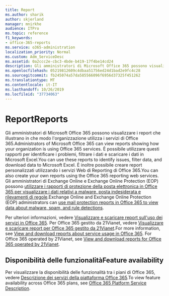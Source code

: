 ```yaml
---
title: Report
ms.author: sharik
author: skjerland
manager: mnirkhe
audience: ITPro
ms.topic: reference
f1_keywords:
- office-365-reports
ms.service: o365-administration
localization_priority: Normal
ms.custom: Adm_ServiceDesc
ms.assetid: 0a2ccc2e-cbc3-4bde-b419-17f4be14cd24
description: Gli amministratori di Microsoft Office 365 possono visualizzare i report che illustrano in che modo l'organizzazione utilizza i servizi di Office 365. È possibile utilizzare questi rapporti per identificare i problemi, filtrare i dati e scaricare i dati in Microsoft Excel. È inoltre possibile creare report personalizzati utilizzando i servizi Web di Reporting di Office 365. Gli amministratori di Exchange Online e Exchange Online Protection (EOP) possono utilizzare i rapporti di protezione della posta elettronica in Office 365 per visualizzare i dati relativi a malware, posta indesiderata e rilevamenti di regole.
ms.openlocfilehash: 05219812609c4dbaa51756ed24d1bad2e9fc4c28
ms.sourcegitcommit: fb245074a57da585566096f6956d37325f451262
ms.translationtype: MT
ms.contentlocale: it-IT
ms.lasthandoff: 10/26/2019
ms.locfileid: "37734063"
---
```

# <a name="reports"></a><span data-ttu-id="8900a-106">Report</span><span class="sxs-lookup"><span data-stu-id="8900a-106">Reports</span></span>

<span data-ttu-id="8900a-107">Gli amministratori di Microsoft Office 365 possono visualizzare i report che illustrano in che modo l'organizzazione utilizza i servizi di Office 365.</span><span class="sxs-lookup"><span data-stu-id="8900a-107">Administrators of Microsoft Office 365 can view reports showing how your organization is using Office 365 services.</span></span> <span data-ttu-id="8900a-108">È possibile utilizzare questi rapporti per identificare i problemi, filtrare i dati e scaricare i dati in Microsoft Excel.</span><span class="sxs-lookup"><span data-stu-id="8900a-108">You can use these reports to identify issues, filter data, and download data to Microsoft Excel.</span></span> <span data-ttu-id="8900a-109">È inoltre possibile creare report personalizzati utilizzando i servizi Web di Reporting di Office 365.</span><span class="sxs-lookup"><span data-stu-id="8900a-109">You can also create your own reports using the Office 365 reporting web services.</span></span> <span data-ttu-id="8900a-110">Gli amministratori di Exchange Online e Exchange Online Protection (EOP) possono [utilizzare i rapporti di protezione della posta elettronica in Office 365 per visualizzare i dati relativi a malware, posta indesiderata e rilevamenti di regole](https://go.microsoft.com/fwlink/p/?LinkId=401102).</span><span class="sxs-lookup"><span data-stu-id="8900a-110">Exchange Online and Exchange Online Protection (EOP) administrators can [use mail protection reports in Office 365 to view data about malware, spam, and rule detections](https://go.microsoft.com/fwlink/p/?LinkId=401102).</span></span>
  
<span data-ttu-id="8900a-p103">Per ulteriori informazioni, vedere [Visualizzare e scaricare report sull'uso dei servizi in Office 365](https://go.microsoft.com/fwlink/p/?LinkID=270182). Per Office 365 gestito da 21Vianet, vedere [Visualizzare e scaricare report per Office 365 gestito da 21Vianet](https://go.microsoft.com/fwlink/?LinkID=733348&amp;clcid=0x409).</span><span class="sxs-lookup"><span data-stu-id="8900a-p103">For more information, see [View and download reports about service usage in Office 365](https://go.microsoft.com/fwlink/p/?LinkID=270182). For Office 365 operated by 21Vianet, see [View and download reports for Office 365 operated by 21Vianet](https://go.microsoft.com/fwlink/?LinkID=733348&amp;clcid=0x409).</span></span>
  
## <a name="feature-availability"></a><span data-ttu-id="8900a-113">Disponibilità delle funzionalità</span><span class="sxs-lookup"><span data-stu-id="8900a-113">Feature availability</span></span>

<span data-ttu-id="8900a-114">Per visualizzare la disponibilità delle funzionalità tra i piani di Office 365, vedere [Descrizione dei servizi della piattaforma Office 365](office-365-platform-service-description.md).</span><span class="sxs-lookup"><span data-stu-id="8900a-114">To view feature availability across Office 365 plans, see [Office 365 Platform Service Description](office-365-platform-service-description.md).</span></span>
  

